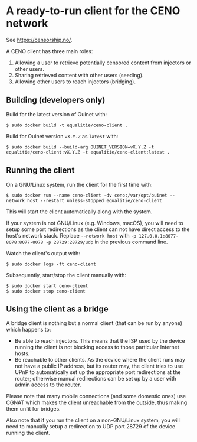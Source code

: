 # A ready-to-run client for the CENO network

See <https://censorship.no/>.

A CENO client has three main roles:

 1. Allowing a user to retrieve potentially censored content from injectors or other users.
 2. Sharing retrieved content with other users (seeding).
 3. Allowing other users to reach injectors (bridging).

## Building (developers only)

Build for the latest version of Ouinet with:

    $ sudo docker build -t equalitie/ceno-client .

Build for Ouinet version `vX.Y.Z` as `latest` with:

    $ sudo docker build --build-arg OUINET_VERSION=vX.Y.Z -t equalitie/ceno-client:vX.Y.Z -t equalitie/ceno-client:latest .

## Running the client

On a GNU/Linux system, run the client for the first time with:

    $ sudo docker run --name ceno-client -dv ceno:/var/opt/ouinet --network host --restart unless-stopped equalitie/ceno-client

This will start the client automatically along with the system.

If your system is not GNU/Linux (e.g. Windows, macOS), you will need to setup some port redirections as the client can not have direct access to the host's network stack. Replace `--network host` with `-p 127.0.0.1:8077-8078:8077-8078 -p 28729:28729/udp` in the previous command line.

Watch the client's output with:

    $ sudo docker logs -ft ceno-client

Subsequently, start/stop the client manually with:

    $ sudo docker start ceno-client
    $ sudo docker stop ceno-client

## Using the client as a bridge

A bridge client is nothing but a normal client (that can be run by anyone) which happens to:

  - Be able to reach injectors. This means that the ISP used by the device running the client is not blocking access to those particular Internet hosts.
  - Be reachable to other clients. As the device where the client runs may not have a public IP address, but its router may, the client tries to use UPnP to automatically set up the appropriate port redirections at the router; otherwise manual redirections can be set up by a user with admin access to the router.

Please note that many mobile connections (and some domestic ones) use CGNAT which makes the client unreachable from the outside, thus making them unfit for bridges.

Also note that if you run the client on a non-GNU/Linux system, you will need to manually setup a redirection to UDP port 28729 of the device running the client.
